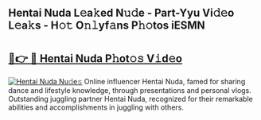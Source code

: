 ## Hentai Nuda L𝚎a𝚔ed N𝚞𝚍e - Part-Yyu Vi𝚍𝚎o L𝚎a𝚔s - H𝚘𝚝 O𝚗𝚕yf𝚊ns P𝚑𝚘tos iESMN

# <h2><a href="http://kfaqus.oniu.top/?m=Hentai+Nuda">🔗👉 🔴 Hentai Nuda P𝚑ot𝚘𝚜 V𝚒d𝚎o</a></h2>

[![Hentai Nuda Nu𝚍e𝚜](https://i.imgur.com/0qMVB7G.gif)](http://kfaqus.oniu.top/?m=Hentai+Nuda)
Online influencer Hentai Nuda, famed for sharing dance and lifestyle knowledge, through presentations and personal vlogs. Outstanding juggling partner Hentai Nuda, recognized for their remarkable abilities and accomplishments in juggling with others.  
